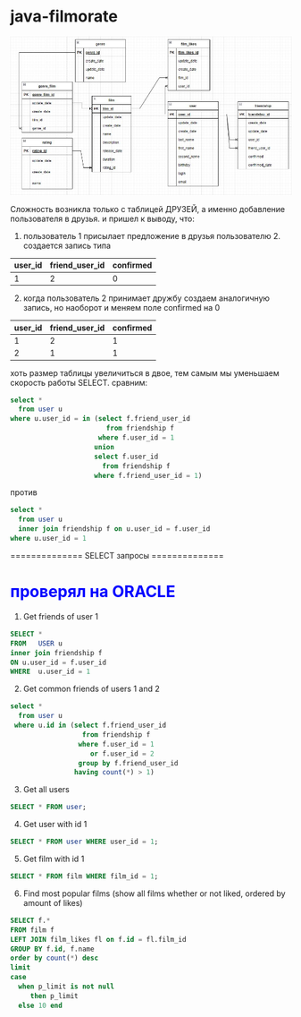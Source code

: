 # java-filmorate

![DB flow chart](ER_sheme.JPG)

Сложность возникла только с таблицей ДРУЗЕЙ, а именно добавление пользователя в друзья. и пришел к выводу, что:

1. пользователь 1 присылает предложение в друзья пользователю 2. создается запись типа

| user_id | friend_user_id | confirmed |
|---------|----------------|-----------|
| 1       | 2              | 0         |

2. когда пользователь 2 принимает дружбу создаем аналогичную запись, но наоборот и меняем поле confirmed на 0

| user_id | friend_user_id | confirmed |
|---------|----------------|-----------|
| 1       | 2              | 1         |
| 2       | 1              | 1         |

хоть размер таблицы увеличиться в двое, тем самым мы уменьшаем скорость работы SELECT. сравним:

``` sql
select * 
  from user u
where u.user_id = in (select f.friend_user_id
                        from friendship f
                      where f.user_id = 1
                     union
                     select f.user_id
                       from friendship f
                     where f.friend_user_id = 1)
``` 

против

``` sql
select * 
  from user u
  inner join friendship f on u.user_id = f.user_id
where u.user_id = 1
``` 

============== SELECT запросы ==============

# <span style="color:blue">проверял на ORACLE</span>

1) Get friends of user 1

``` sql
SELECT *
FROM   USER u
inner join friendship f
ON u.user_id = f.user_id
WHERE  u.user_id = 1
```

2) Get common friends of users 1 and 2

``` sql
select *
  from user u
 where u.id in (select f.friend_user_id
                  from friendship f
                 where f.user_id = 1
                    or f.user_id = 2
                 group by f.friend_user_id
                having count(*) > 1)

```

3) Get all users

``` sql
SELECT * FROM user;
```

4) Get user with id 1

``` sql
SELECT * FROM user WHERE user_id = 1;
```

5) Get film with id 1

``` sql
SELECT * FROM film WHERE film_id = 1;
```

6) Find most popular films (show all films whether or not liked, ordered by amount of likes)

``` sql
SELECT f.*
FROM film f
LEFT JOIN film_likes fl on f.id = fl.film_id
GROUP BY f.id, f.name
order by count(*) desc 
limit 
case 
  when p_limit is not null
     then p_limit
  else 10 end
```
